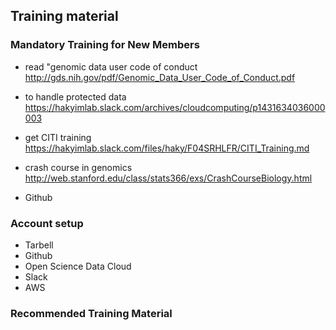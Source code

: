 Training material
-----------------

### Mandatory Training for New Members

- read "genomic data user code of conduct
http://gds.nih.gov/pdf/Genomic_Data_User_Code_of_Conduct.pdf 

- to handle protected data 
https://hakyimlab.slack.com/archives/cloudcomputing/p1431634036000003

- get CITI training
https://hakyimlab.slack.com/files/haky/F04SRHLFR/CITI_Training.md

- crash course in genomics
http://web.stanford.edu/class/stats366/exs/CrashCourseBiology.html


- Github

### Account setup

- Tarbell
- Github
- Open Science Data Cloud
- Slack
- AWS

### Recommended Training Material


